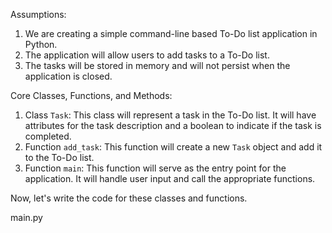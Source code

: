 Assumptions:
1. We are creating a simple command-line based To-Do list application in Python.
2. The application will allow users to add tasks to a To-Do list.
3. The tasks will be stored in memory and will not persist when the application is closed.

Core Classes, Functions, and Methods:
1. Class `Task`: This class will represent a task in the To-Do list. It will have attributes for the task description and a boolean to indicate if the task is completed.
2. Function `add_task`: This function will create a new `Task` object and add it to the To-Do list.
3. Function `main`: This function will serve as the entry point for the application. It will handle user input and call the appropriate functions.

Now, let's write the code for these classes and functions.

main.py
